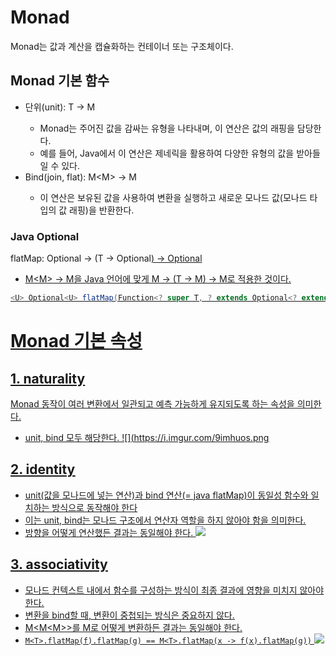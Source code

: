 # Monad 
Monad는 값과 계산을 캡슐화하는 컨테이너 또는 구조체이다. 

## Monad 기본 함수
- 단위(unit): T -> M<T> 
  - Monad는 주어진 값을 감싸는 유형을 나타내며, 이 연산은 값의 래핑을 담당한다.
  - 예를 들어, Java에서 이 연산은 제네릭을 활용하여 다양한 유형의 값을 받아들일 수 있다. 
- Bind(join, flat): M<M<T>> -> M<T>
  - 이 연산은 보유된 값을 사용하여 변환을 실행하고 새로운 모나드 값(모나드 타입의 값 래핑)을 반환한다.

### Java Optional
flatMap: Optional<T> -> (T -> Optional<U>) -> Optional<U>
- M<M<T>> -> M<T>을 Java 언어에 맞게 M<T> -> (T -> M<U>) -> M<U>로 적용한 것이다.
```java
<U> Optional<U> flatMap(Function<? super T, ? extends Optional<? extends U>> mapper)
```

# Monad 기본 속성
## 1. naturality
Monad 동작이 여러 변환에서 일관되고 예측 가능하게 유지되도록 하는 속성을 의미한다.
- unit, bind 모두 해당한다.
![](https://i.imgur.com/9imhuos.png

## 2. identity
- unit(값을 모나드에 넣는 연산)과 bind 연산(= java flatMap)이 동일성 함수와 일치하는 방식으로 동작해야 한다
- 이는 unit, bind는 모나드 구조에서 연산자 역할을 하지 않아야 함을 의미한다.
- 방향을 어떻게 연산했든 결과는 동일해야 한다.
![](https://i.imgur.com/hUNFTLS.png)

## 3. associativity
- 모나드 컨텍스트 내에서 함수를 구성하는 방식이 최종 결과에 영향을 미치지 않아야 한다.
- 변환을 bind할 때, 변환이 중첩되는 방식은 중요하지 않다.
- M<M<M<T>>>를 M<T>로 어떻게 변환하든 결과는 동일해야 한다.
- `M<T>.flatMap(f).flatMap(g) == M<T>.flatMap(x -> f(x).flatMap(g))`
![](https://i.imgur.com/w7CEN7X.png)
